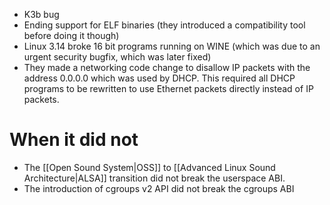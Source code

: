 - K3b bug
- Ending support for ELF binaries (they introduced a compatibility tool before doing it though)
- Linux 3.14 broke 16 bit programs running on WINE (which was due to an urgent security bugfix, which was later fixed)
- They made a networking code change to disallow IP packets with the address 0.0.0.0 which was used by DHCP. This required all DHCP programs to be rewritten to use Ethernet packets directly instead of IP packets.

# When it did not
- The [[Open Sound System|OSS]] to [[Advanced Linux Sound Architecture|ALSA]] transition did not break the userspace ABI.
- The introduction of cgroups v2 API did not break the cgroups ABI